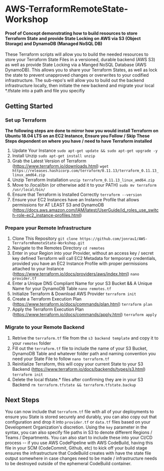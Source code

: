 # AWS-TerraformRemoteState-Workshop
#### Proof of Concept demonstrating how to build resources to store Terraform State and provide State Locking on AWS via S3 (Object Storage) and DynamoDB (Managed NoSQL DB)
These Terraform scripts will allow you to build the needed resources to store your Terraform State Files in a versioned, durable backend (AWS S3) as well as provide State Locking via a Manged NoSQL Database (AWS DynamoDB). This allows you to share your Terraform States, as well as lock the state to prevent unapproved changes or overwrites to your codified infrastructure.
The sub-repo's will allow you to build out the backend infrastructure locally, then initiate the new backend and migrate your local *.tfstate into a path and file you specifiy

## Getting Started

### Set up Terraform
**The following steps are done to mirror how you would install Terraform on Ubuntu 18.04 LTS on an EC2 Instance, Ensure you Follow / Skip These Steps dependent on where you have / need to have Terraform installed**
1. Update Your Instance
`sudo apt-get update && sudo apt-get upgrade -y`
2. Install Unzip
`sudo apt-get install unzip`
3. Grab the Latest Version of Terraform (https://www.terraform.io/downloads.html)
`wget https://releases.hashicorp.com/terraform/0.11.13/terraform_0.11.13_linux_amd64.zip`
4. Unzip Terraform Installation
`unzip terraform_0.11.13_linux_amd64.zip`
5. Move to /local/bin (or otherwise add it to your PATH)
`sudo mv terraform /usr/local/bin/`
6. Ensure that Terraform is Installed Correctly
`terraform --version`
7. Ensure your EC2 Instances have an Instance Profile that allows permissions for AT LEAST S3 and DynamoDB (https://docs.aws.amazon.com/IAM/latest/UserGuide/id_roles_use_switch-role-ec2_instance-profiles.html)

### Prepare your Remote Infrastructure
1. Clone This Repository
`git clone https://github.com/jonrau1/AWS-TerraformRemoteState-Workshop.git`
2. Navigate to the Remotes Directory
`cd remotes`
3. Enter in your Region into your Provider, without an access key / secret key defined Terraform will call EC2 Metadata for temporary credentials, provided you have an EC2 Instance Profile with proper permissions attached to your Instance (https://www.terraform.io/docs/providers/aws/index.html)
`nano provider.tf`
4. Enter a Unique DNS Compliant Name for your S3 Bucket && A Unique Name for your DynamoDB Table
`nano remotes.tf`
5. Initialize Terraform & Download AWS Provider
`terraform init`
6. Create a Terraform Execution Plan (https://www.terraform.io/docs/commands/plan.html)
`terraform plan` 
7. Apply the Terraform Execution Plan (https://www.terraform.io/docs/commands/apply.html)
`terraform apply`

### Migrate to your Remote Backend
1. Retrive the `terraform.tf` file from the `s3 backend template` and copy it to your `remotes` folder
2. Fill out the `terraform.tf` file to include the name of your S3 Bucket, DynamoDB Table and whatever folder path and naming convention you need your State File to follow
`nano terraform.tf`
3. Reinitialize Terraform, this will copy your current State to your S3 Backend (https://www.terraform.io/docs/backends/types/s3.html)
`terraform init`
4. Delete the local tfstate.* files after confirming they are in your S3 Backend
`rm terraform.tfstate && terraform.tfstate.backup`

## Next Steps
You can now include that `terraform.tf` file with all of your deployments to ensure you State is stored securely and durably, you can also copy out that configuration and drop it into `provider.tf` or `data.tf` files based on your Development Organization's discretion. Using the `key` parameter in the syntax, you can also specify file paths in S3 to denote different Regions / Teams / Departments. You can also start to include these into your CI/CD process -- if you use AWS CodePipeline with AWS CodeBuild, having this file in your SCM (CodeCommit, Github, etc) to kick off your build stage ensures the infrastructure that CodeBuild creates with have the state file output somewhere in case changes need to be made / infrastructure needs to be destroyed outside of the ephemeral CodeBuild container.